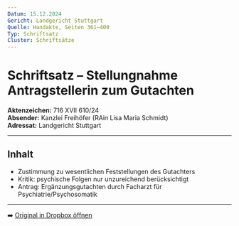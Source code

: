 ```yaml
---
Datum: 15.12.2024
Gericht: Landgericht Stuttgart
Quelle: Handakte, Seiten 361–400
Typ: Schriftsatz
Cluster: Schriftsätze
---
```


# Schriftsatz – Stellungnahme Antragstellerin zum Gutachten

**Aktenzeichen:** 716 XVII 610/24  
**Absender:** Kanzlei Freihöfer (RAin Lisa Maria Schmidt)  
**Adressat:** Landgericht Stuttgart  

---

## Inhalt
- Zustimmung zu wesentlichen Feststellungen des Gutachters  
- Kritik: psychische Folgen nur unzureichend berücksichtigt  
- Antrag: Ergänzungsgutachten durch Facharzt für Psychiatrie/Psychosomatik  

---

➡️ [Original in Dropbox öffnen](https://www.dropbox.com/scl/fi/obaal6mb9o7g0utrnatl8/20250801_Handakte-nur-gerichtlich.pdf?dl=0)
